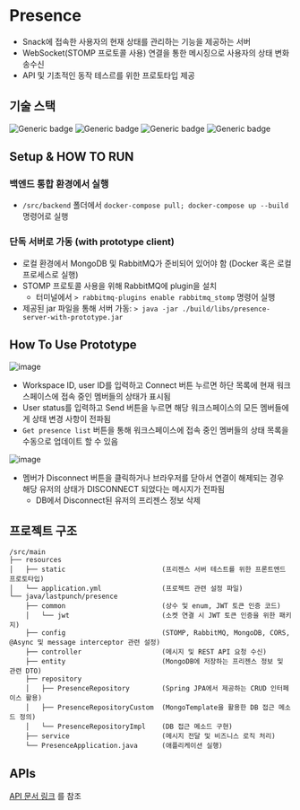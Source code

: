 # Presence
- Snack에 접속한 사용자의 현재 상태를 관리하는 기능을 제공하는 서버
- WebSocket(STOMP 프로토콜 사용) 연결을 통한 메시징으로 사용자의 상태 변화 송수신
- API 및 기초적인 동작 테스르를 위한 프로토타입 제공

## 기술 스택
![Generic badge](https://img.shields.io/badge/11-OpenJDK-537E99.svg)
![Generic badge](https://img.shields.io/badge/2.6.2-SpringBoot-6DB33F.svg)
![Generic badge](https://img.shields.io/badge/3.9.13-RabbiMQ-FF6600.svg)
![Generic badge](https://img.shields.io/badge/2.6.2-MongoDB-81C564.svg)

## Setup & HOW TO RUN

### 백엔드 통합 환경에서 실행
- `/src/backend` 폴더에서 `docker-compose pull; docker-compose up --build` 명령어로 실행 

### 단독 서버로 가동 (with prototype client)
- 로컬 환경에서 MongoDB 및 RabbitMQ가 준비되어 있어야 함 (Docker 혹은 로컬 프로세스로 실행)
- STOMP 프로토콜 사용을 위해 RabbitMQ에 plugin을 설치
  - 터미널에서 `> rabbitmq-plugins enable rabbitmq_stomp` 명령어 실행
- 제공된 jar 파일을 통해 서버 가동: `> java -jar ./build/libs/presence-server-with-prototype.jar`

## How To Use Prototype
![image](https://user-images.githubusercontent.com/54832818/153785351-73c66980-d7b9-4bc5-b291-0bf05e8cd975.png)
- Workspace ID, user ID를 입력하고 Connect 버튼 누르면 하단 목록에 현재 워크스페이스에 접속 중인 멤버들의 상태가 표시됨
- User status를 입력하고 Send 버튼을 누르면 해당 워크스페이스의 모든 멤버들에게 상태 변경 사항이 전파됨
- `Get presence list` 버튼을 통해 워크스페이스에 접속 중인 멤버들의 상태 목록을 수동으로 업데이트 할 수 있음

![image](https://user-images.githubusercontent.com/54832818/153785493-5544bce3-c0ff-4a1a-a15b-010464fa992a.png)
- 멤버가 Disconnect 버튼을 클릭하거나 브라우저를 닫아서 연결이 해제되는 경우 해당 유저의 상태가 DISCONNECT 되었다는 메시지가 전파됨
  - DB에서 Disconnect된 유저의 프리젠스 정보 삭제

## 프로젝트 구조
```
/src/main
├── resources
│   ├── static                        (프리젠스 서버 테스트를 위한 프론트엔드 프로토타입)
│   └── application.yml               (프로젝트 관련 설정 파일)
└── java/lastpunch/presence
    ├── common                        (상수 및 enum, JWT 토큰 인증 코드)
    │   └── jwt                       (소켓 연결 시 JWT 토큰 인증을 위한 패키지)
    ├── config                        (STOMP, RabbitMQ, MongoDB, CORS, @Async 및 message interceptor 관련 설정)
    ├── controller                    (메시지 및 REST API 요청 수신)
    ├── entity                        (MongoDB에 저장하는 프리젠스 정보 및 관련 DTO)
    ├── repository
    │   ├── PresenceRepository        (Spring JPA에서 제공하는 CRUD 인터페이스 활용)
    │   ├── PresenceRepositoryCustom  (MongoTemplate을 활용한 DB 접근 메소드 정의)
    │   └── PresenceRepositoryImpl    (DB 접근 메소드 구현)
    ├── service                       (메시지 전달 및 비즈니스 로직 처리)
    └── PresenceApplication.java      (애플리케이션 실행)
```

## APIs
[API 문서 링크](https://github.com/njsh4261/SGS_Last_Punch/tree/dev/docs/API_references/presence_apis.md) 를 참조
